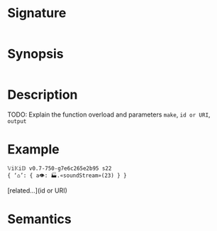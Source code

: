 # Signature
```vikid-signature
```

# Synopsis
```vikid-synopsis
```

# Description
TODO: Explain the function overload and parameters `make`, `id or URI`, `output`

# Example
```vikid-script
𝕍i𝕂i𝔻 v0.7-750-g7e6c265e2b95 s22
{ ‘⌂’: { a👁: 🏭.«soundStream»(23) } }
```


[related...](id or URI)

# Semantics